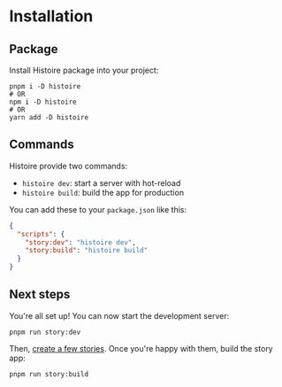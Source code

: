# Installation

## Package

Install Histoire package into your project:

```shell
pnpm i -D histoire
# OR
npm i -D histoire
# OR
yarn add -D histoire
```

## Commands

Histoire provide two commands:
- `histoire dev`: start a server with hot-reload
- `histoire build`: build the app for production

You can add these to your `package.json` like this:

```json
{
  "scripts": {
    "story:dev": "histoire dev",
    "story:build": "histoire build"
  }
}
```

## Next steps

You're all set up! You can now start the development server:

```shell
pnpm run story:dev
```

Then, [create a few stories](/guide/stories). Once you're happy with them, build the story app:

```shell
pnpm run story:build
```
